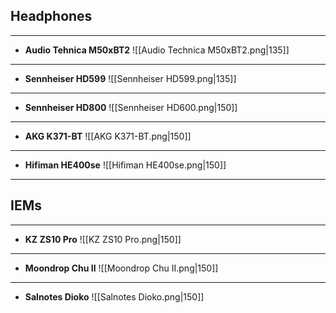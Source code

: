 ## Headphones
****
- **Audio Tehnica M50xBT2**
![[Audio Technica M50xBT2.png|135]]
****
-  **Sennheiser HD599**
![[Sennheiser HD599.png|135]]
****
- **Sennheiser HD800**
![[Sennheiser HD600.png|150]]
****
- **AKG K371-BT**
![[AKG K371-BT.png|150]]
****
- **Hifiman HE400se**
![[Hifiman HE400se.png|150]]
***
## IEMs
****
- **KZ ZS10 Pro**
![[KZ ZS10 Pro.png|150]]
****
- **Moondrop Chu II**
![[Moondrop Chu II.png|150]]
****
- **Salnotes Dioko**
![[Salnotes Dioko.png|150]]

